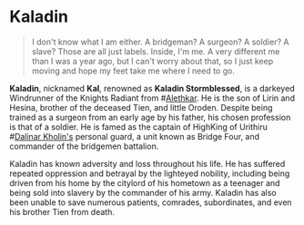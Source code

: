 # Kaladin

> I don't know what I am either. A bridgeman? A surgeon? A soldier? A slave? Those are all just labels. Inside, I'm me. A very different me than I was a year ago, but I can't worry about that, so I just keep moving and hope my feet take me where I need to go.

**Kaladin**, nicknamed **Kal**, renowned as **Kaladin Stormblessed**, is a darkeyed Windrunner of the Knights Radiant from #[Alethkar](locations/alethkar). He is the son of Lirin and Hesina, brother of the deceased Tien, and little Oroden. Despite being trained as a surgeon from an early age by his father, his chosen profession is that of a soldier. He is famed as the captain of HighKing of Urithiru #[Dalinar Kholin's](characters/dalinar) personal guard, a unit known as Bridge Four, and commander of the bridgemen battalion.

Kaladin has known adversity and loss throughout his life. He has suffered repeated oppression and betrayal by the lighteyed nobility, including being driven from his home by the citylord of his hometown as a teenager and being sold into slavery by the commander of his army. Kaladin has also been unable to save numerous patients, comrades, subordinates, and even his brother Tien from death.

